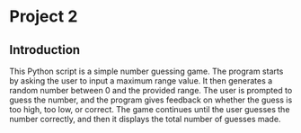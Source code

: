 # Project 2

## Introduction

This Python script is a simple number guessing game. The program starts by asking the user to input a maximum range value. It then generates a random number between 0 and the provided range. The user is prompted to guess the number, and the program gives feedback on whether the guess is too high, too low, or correct. The game continues until the user guesses the number correctly, and then it displays the total number of guesses made.
